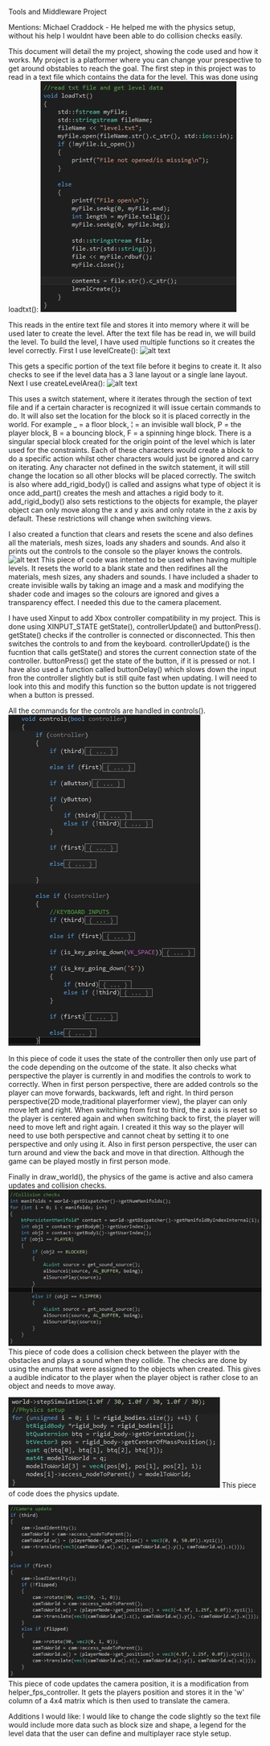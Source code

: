 Tools and Middleware Project

Mentions: Michael Craddock - He helped me with the physics setup, without his help I wouldnt have been able to do collision checks easily.

This document will detail the my project, showing the code used and how it works.
My project is a platformer where you can change your prespective to get around obstables to reach the goal.
The first step in this project was to read in a text file which contains the data for the level.
This was done using loadtxt():
![alt text](https://github.com/BaggioPereira/octetframework-uni/blob/master/octet/src/examples/tandm_game/Images/loadtxt.JPG "Load Text File")

This reads in the entire text file and stores it into memory where it will be used later to create the level.
After the text file has be read in, we will build the level.
To build the level, I have used multiple functions so it creates the level correctly.
First I use levelCreate():
![alt text]()

This gets a specific portion of the text file before it begins to create it. It also checks to see if the level data has a 3 lane layout or a single lane layout.
Next I use createLevelArea():
![alt text]()

This uses a switch statement, where it iterates through the section of text file and if a certain character is recognized it will issue certain commands to do.
It will also set the location for the block so it is placed correctly in the world.
For example _ = a floor block, ¦ = an invisible wall block, P = the player block, B = a bouncing block, F = a spinning hinge block.
There is a singular special block created for the origin point of the level which is later used for the constraints.
Each of these characters would create a block to do a specific action whilst other characters would just be ignored and carry on iterating.
Any character not defined in the switch statement, it will still change the location so all other blocks will be placed correctly.
The switch is also where add_rigid_body() is called and assigns what type of object it is once add_part() creates the mesh and attaches a rigid body to it.
add_rigid_body() also sets restictions to the objects for example, the player object can only move along the x and y axis and only rotate in the z axis by default.
These restrictions will change when switching views.

I also created a function that clears and resets the scene and also defines all the materials, mesh sizes, loads any shaders and sounds.
And also it prints out the controls to the console so the player knows the controls.
![alt text]()
This piece of code was intented to be used when having multiple levels.
It resets the world to a blank state and then redifines all the materials, mesh sizes, any shaders and sounds.
I have included a shader to create invisible walls by taking an image and a mask and modifying the shader code and images so the colours are ignored and gives a transparency effect.
I needed this due to the camera placement.

I have used Xinput to add Xbox controller compatibility in my project.
This is done using XINPUT_STATE getState(), controllerUpdate() and buttonPress().
getState() checks if the controller is connected or disconnected. This then switches the controls to and from the keyboard.
controllerUpdate() is the fucntion that calls getState() and stores the current connection state of the controller.
buttonPress() get the state of the button, if it is pressed or not.
I have also used a function called buttonDelay() which slows down the input fron the controller slightly but is still quite fast when updating.
I will need to look into this and modify this function so the button update is not triggered when a button is pressed.

All the commands for the controls are handled in controls().
![alt text](https://github.com/BaggioPereira/octetframework-uni/blob/master/octet/src/examples/tandm_game/Images/controls.JPG "Controls")

In this piece of code it uses the state of the controller then only use part of the code depending on the outcome of the state.
It also checks what perspective the player is currently in and modifies the controls to work to correctly.
When in first person perspective, there are added controls so the player can move forwards, backwards, left and right.
In third person perspective(2D mode,traditional playerformer view), the player can only move left and right.
When switching from first to third, the z axis is reset so the player is centered again and when switching back to first, the player will need to move left and right again.
I created it this way so the player will need to use both perspective and cannot cheat by setting it to one perspective and only using it. 
Also in first person perspective, the user can turn around and view the back and move in that direction.
Although the game can be played mostly in first person mode.

Finally in draw_world(), the physics of the game is active and also camera updates and collision checks.
![alt text](https://github.com/BaggioPereira/octetframework-uni/blob/master/octet/src/examples/tandm_game/Images/collision%20check.JPG "Collision Checks")
This piece of code does a collision check between the player with the obstacles and plays a sound when they collide. The checks are done by using the enums that were assigned to the objects when created.
This gives a audible indicator to the player when the player object is rather close to an object and needs to move away.    

![alt text](https://github.com/BaggioPereira/octetframework-uni/blob/master/octet/src/examples/tandm_game/Images/physics.JPG "Physics")
This piece of code does the physics update.

![alt text](https://github.com/BaggioPereira/octetframework-uni/blob/master/octet/src/examples/tandm_game/Images/camera%20update.JPG "Camera")
This piece of code updates the camera position, it is a modification from helper_fps_controller. It gets the players position and stores it in the 'w' column of a 4x4 matrix which is then used to translate the camera.

Additions I would like:
I would like to change the code slightly so the text file would include more data such as block size and shape, a legend for the level data that the user can define and multiplayer race style setup.